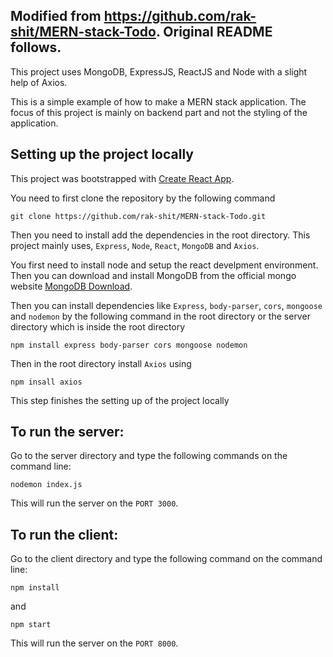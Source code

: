 Modified from https://github.com/rak-shit/MERN-stack-Todo. Original README follows.
------
This project uses MongoDB, ExpressJS, ReactJS and Node with a slight help of Axios.

This is a simple example of how to make a MERN stack application. The focus of this project is mainly on backend part and not the styling of the application. 

## Setting up the project locally

This project was bootstrapped with [Create React App](https://github.com/facebook/create-react-app).

You need to first clone the repository by the following command 

`git clone https://github.com/rak-shit/MERN-stack-Todo.git`

Then you need to install add the dependencies in the root directory. This project mainly uses, `Express`, `Node`, `React`, `MongoDB` and `Axios`.

You first need to install node and setup the react develpment environment. Then you can download and install MongoDB from the official mongo website [MongoDB Download](https://www.mongodb.com/download-center/community). 

Then you can install dependencies like `Express`, `body-parser`, `cors`, `mongoose` and `nodemon` by the following command in the root directory or the server directory which is inside the root directory

`npm install express body-parser cors mongoose nodemon`

Then in the root directory install `Axios` using

`npm insall axios`

This step finishes the setting up of the project locally

## To run the server:

Go to the server directory and type the following commands on the command line:

`nodemon index.js`

This will run the server on the `PORT 3000`.

## To run the client:

Go to the client directory and type the following command on the command line:

`npm install`

and

`npm start`

This will run the server on the `PORT 8000`.

